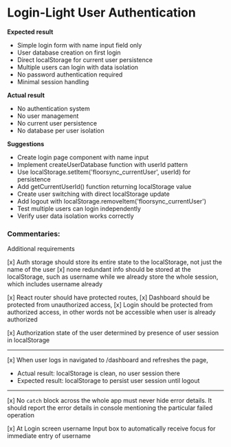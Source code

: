 # Login-Light User Authentication

**Expected result**

- Simple login form with name input field only
- User database creation on first login
- Direct localStorage for current user persistence
- Multiple users can login with data isolation
- No password authentication required
- Minimal session handling

**Actual result**

- No authentication system
- No user management
- No current user persistence
- No database per user isolation

**Suggestions**

- Create login page component with name input
- Implement createUserDatabase function with userId pattern
- Use localStorage.setItem('floorsync_currentUser', userId) for persistence
- Add getCurrentUserId() function returning localStorage value
- Create user switching with direct localStorage update
- Add logout with localStorage.removeItem('floorsync_currentUser')
- Test multiple users can login independently
- Verify user data isolation works correctly

### Commentaries:

Additional requirements

[x] Auth storage should store its entire state to the localStorage, not just the name of the user
[x] none redundant info should be stored at the localStorage, such as username while we already store the whole session, which includes username already

[x] React router should have protected routes,
[x] Dashboard should be protected from unauthorized access,
[x] Login should be protected from authorized access, in other words not be accessible when user is already authorized

[x] Authorization state of the user determined by presence of user session in localStorage

---

[x] When user logs in navigated to /dashboard and refreshes the page,

- Actual result: localStorage is clean, no user session there
- Expected result: localStorage to persist user session until logout

---

[x] No `catch` block across the whole app must never hide error details. It should report the error details in console mentioning the particular failed operation

[x] At Login screen username Input box to automatically receive focus for immediate entry of username
